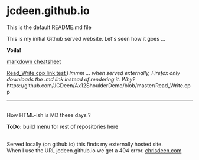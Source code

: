 # jcdeen.github.io

This is the default README.md file <br />

This is my initial Github served website.
Let's seen how it goes ...

<b>Voila!</b>

<a href="markdown-cheat-sheet.md">markdown cheatsheet</a>

<a href="https://jcdeen.github.com/Ax12ShoulderDemo/blob/master/Read_Write.cpp"> 
  Read_Write.cpp link test
</a> <i>Hmmm ... when served externally, Firefox only downloads the .md link instead of rendering it. Why?</i>

<br />
https://github.com/JCDeen/Ax12ShoulderDemo/blob/master/Read_Write.cpp
<hr />
<br />
How HTML-ish is MD these days ?<br />

<b>ToDo:</b>  build menu for rest of repositories here

<br />Served locally (on github.io) this finds my externally hosted site.<br />
When I use the URL jcdeen.github.io we get a 404 error.
<a href="http://www.chrisdeen.com">chrisdeen.com</a>
